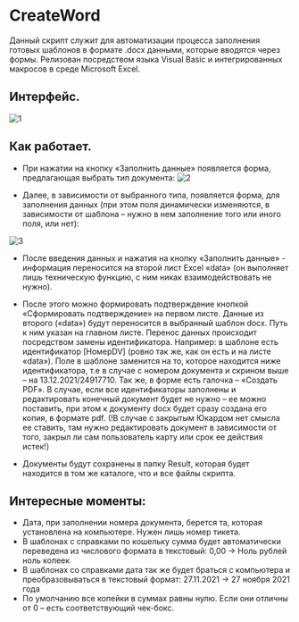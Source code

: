 # CreateWord

Данный скрипт служит для автоматизации процесса заполнения готовых шаблонов в формате .docx данными, которые вводятся через формы.
Релизован посредством языка Visual Basic и интегрированных макросов в среде Microsoft Excel.

## Интерфейс.
![1](https://user-images.githubusercontent.com/90894198/149003902-555e182a-1a7b-450e-847a-c3305c5c1db7.png)

## Как работает.

* При нажатии на кнопку «Заполнить данные» появляется форма, предлагающая выбрать тип документа:
![2](https://user-images.githubusercontent.com/90894198/149003907-c2eb09ec-53ff-4f93-9bcd-4ed7dac7d4e6.png)

* Далее, в зависимости от выбранного типа, появляется форма, для заполнения данных (при этом поля динамически изменяются, в зависимости от шаблона – нужно в нем заполнение того или иного поля, или нет):

![3](https://user-images.githubusercontent.com/90894198/149003911-a2e1f824-af03-4704-87d2-5dae1b2a5df2.png)

* После введения данных и нажатия на кнопку «Заполнить данные» - информация переносится на второй лист Excel «data» (он выполняет лишь техническую функцию, с ним никак взаимодействовать не нужно).

* После этого можно формировать подтверждение кнопкой «Сформировать подтверждение» на первом листе. Данные из второго («data») будут переносится в выбранный шаблон docx. Путь к ним указан на главном листе. 
Перенос данных происходит посредством замены идентификатора. Например: в шаблоне есть идентификатор [НомерDV]  (ровно так же, как он есть и на листе «data»). Поле в шаблоне заменится на то, которое находится ниже идентификатора, т.е в случае с номером документа и скрином выше – на 13.12.2021/24917710.
Так же, в форме есть галочка – «Создать PDF». В случае, если все идентификаторы заполнены и редактировать конечный документ будет не нужно – ее можно поставить, при этом к документу docx будет сразу создана его копия, в формате pdf. (!В случае с закрытым Юкардом нет смысла ее ставить, там нужно редактировать документ в зависимости от того, закрыл ли сам пользователь карту или срок ее действия истек!)

* Документы будут сохранены в папку Result, которая будет находится в том же каталоге, что и все файлы скрипта.

## Интересные моменты:

* Дата, при заполнении номера документа, берется та, которая установлена на компьютере. Нужен лишь номер тикета.
* В шаблонах с справками по кошельку сумма будет автоматически переведена из числового формата в текстовый: 0,00 -> Ноль рублей ноль копеек
* В шаблонах со справками дата так же будет браться с компьютера и преобразовываться в текстовый формат: 27.11.2021 -> 27 ноября 2021 года
* По умолчанию все копейки в суммах равны нулю. Если они отличны от 0 – есть соответствующий чек-бокс.


